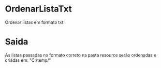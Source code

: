 # OrdenarListaTxt
Ordenar listas em formato txt

# Saida
As listas passadas no formato correto na pasta resource serão ordenadas e criadas em: "C:/temp/"
